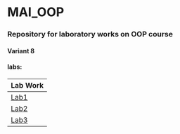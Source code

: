 # MAI_OOP

### Repository for laboratory works on OOP course

#### Variant 8

#### labs:
|Lab Work|
|-|
|[Lab1](/lab1/)|
|[Lab2](/lab2/)|
|[Lab3](/lab3/)|
